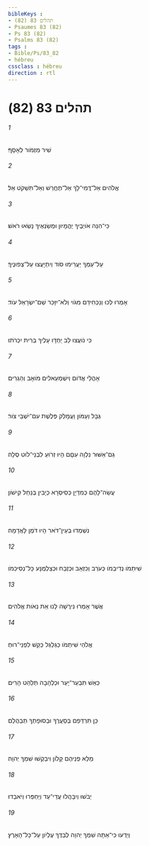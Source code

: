 ```yaml
---
bibleKeys : 
- תהלים 83 (82)
- Psaumes 83 (82)
- Ps 83 (82)
- Psalms 83 (82)
tags : 
- Bible/Ps/83_82
- hébreu
cssclass : hébreu
direction : rtl
---
```


# תהלים 83 (82)

###### 1
שִׁיר מִזְמֹור לְאָסָף׃
###### 2
אֱלֹהִים אַל־דֳּמִי־לָךְ אַל־תֶּחֱרַשׁ וְאַל־תִּשְׁקֹט אֵל׃
###### 3
כִּי־הִנֵּה אֹויְבֶיךָ יֶהֱמָיוּן וּמְשַׂנְאֶיךָ נָשְׂאוּ רֹאשׁ׃
###### 4
עַל־עַמְּךָ יַעֲרִימוּ סֹוד וְיִתְיָעֲצוּ עַל־צְפוּנֶיךָ׃
###### 5
אָמְרוּ לְכוּ וְנַכְחִידֵם מִגֹּוי וְלֹא־יִזָּכֵר שֵׁם־יִשְׂרָאֵל עֹוד׃
###### 6
כִּי נֹועֲצוּ לֵב יַחְדָּו עָלֶיךָ בְּרִית יִכְרֹתוּ׃
###### 7
אָהֳלֵי אֱדֹום וְיִשְׁמְעֵאלִים מֹואָב וְהַגְרִים׃
###### 8
גְּבָל וְעַמֹּון וַעֲמָלֵק פְּלֶשֶׁת עִם־יֹשְׁבֵי צֹור׃
###### 9
גַּם־אַשּׁוּר נִלְוָה עִםָּם הָיוּ זְרֹועַ לִבְנֵי־לֹוט סֶלָה׃
###### 10
עֲשֵׂה־לָהֶם כְּמִדְיָן כְּסִיסְרָא כְיָבִין בְּנַחַל קִישֹׁון׃
###### 11
נִשְׁמְדוּ בְעֵין־דֹּאר הָיוּ דֹּמֶן לָאֲדָמָה׃
###### 12
שִׁיתֵמֹו נְדִיבֵמֹו כְּעֹרֵב וְכִזְאֵב וּכְזֶבַח וּכְצַלְמֻנָּע כָּל־נְסִיכֵמֹו׃
###### 13
אֲשֶׁר אָמְרוּ נִירֲשָׁה לָּנוּ אֵת נְאֹות אֱלֹהִים׃
###### 14
אֱלֹהַי שִׁיתֵמֹו כַגַּלְגַּל כְּקַשׁ לִפְנֵי־רוּחַ׃
###### 15
כְּאֵשׁ תִּבְעַר־יָעַר וּכְלֶהָבָה תְּלַהֵט הָרִים׃
###### 16
כֵּן תִּרְדְּפֵם בְּסַעֲרֶךָ וּבְסוּפָתְךָ תְבַהֲלֵם׃
###### 17
מַלֵּא פְנֵיהֶם קָלֹון וִיבַקְשׁוּ שִׁמְךָ יְהוָה׃
###### 18
יֵבֹשׁוּ וְיִבָּהֲלוּ עֲדֵי־עַד וְיַחְפְּרוּ וְיֹאבֵדוּ׃
###### 19
וְיֵדְעוּ כִּי־אַתָּה שִׁמְךָ יְהוָה לְבַדֶּךָ עֶלְיֹון עַל־כָּל־הָאָרֶץ׃
